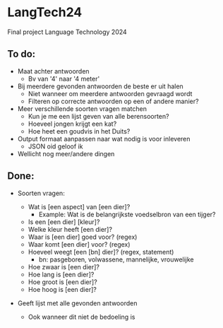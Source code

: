 # LangTech24
Final project Language Technology 2024

## To do:
- Maat achter antwoorden
  - Bv van '4' naar '4 meter'
- Bij meerdere gevonden antwoorden de beste er uit halen
  -  Niet wanneer om meerdere antwoorden gevraagd wordt
  -  Filteren op correcte antwoorden op een of andere manier?
- Meer verschillende soorten vragen matchen
  - Kun je me een lijst geven van alle berensoorten?
  - Hoeveel jongen krijgt een kat?
  - Hoe heet een goudvis in het Duits?
- Output formaat aanpassen naar wat nodig is voor inleveren
  - JSON oid geloof ik
- Wellicht nog meer/andere dingen

## Done:
- Soorten vragen:
  - Wat is [een aspect] van [een dier]?
    - Example: Wat is de belangrijkste voedselbron van een tijger?
  - Is een [een dier] [kleur]?
  - Welke kleur heeft [een dier]?
  - Waar is [een dier] goed voor? (regex)
  - Waar komt [een dier] voor? (regex)
  - Hoeveel weegt [een [bn] dier]? (regex, statement)
    - bn: pasgeboren, volwassene, mannelijke, vrouwelijke
  - Hoe zwaar is [een dier]?
  - Hoe lang is [een dier]?
  - Hoe groot is [een dier]?
  - Hoe hoog is [een dier]?

- Geeft lijst met alle gevonden antwoorden
  - Ook wanneer dit niet de bedoeling is
